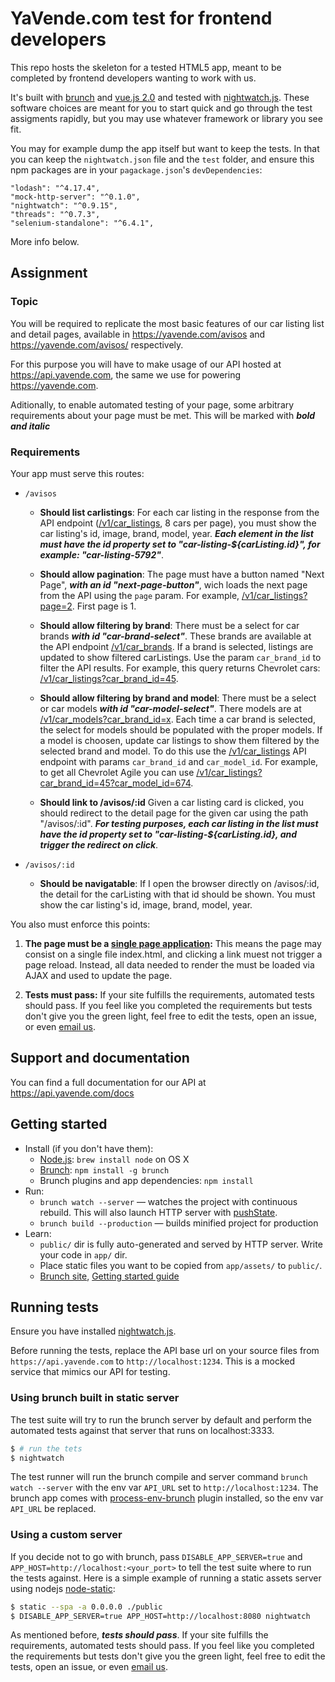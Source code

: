 # YaVende.com test for frontend developers

This repo hosts the skeleton for a tested HTML5 app, meant to be completed by frontend developers wanting to work with us.

It's built with [brunch][1] and [vue.js 2.0][2] and tested with [nightwatch.js][3].
These software choices are meant for you to start quick and go through the test assigments rapidly, but you may use whatever framework or library you see fit.

You may for example dump the app itself but want to keep the tests.
In that you can keep the `nightwatch.json` file and the `test` folder,
and ensure this npm packages are in your `pagackage.json`'s `devDependencies`:

    "lodash": "^4.17.4",
    "mock-http-server": "^0.1.0",
    "nightwatch": "^0.9.15",
    "threads": "^0.7.3",
    "selenium-standalone": "^6.4.1",

More info below.

## Assignment

### Topic

You will be required to replicate the most basic features of our car listing list and detail pages,
available in https://yavende.com/avisos and https://yavende.com/avisos/<carListingId> respectively.

For this purpose you will have to make usage of our API hosted at https://api.yavende.com, the same we use for powering https://yavende.com.

Aditionally, to enable automated testing of your page, some arbitrary requirements about your page must be met.
This will be marked with ***bold and italic***

### Requirements

Your app must serve this routes:

- `/avisos`
  - **Should list carlistings**: For each car listing in the response from the API endpoint ([/v1/car_listings][104], 8 cars per page),
    you must show the car listing's id, image, brand, model, year.
    ***Each element in the list must have the id property set to "car-listing-${carListing.id}", for example: "car-listing-5792"***.

  - **Should allow pagination**: The page must have a button named "Next Page",
    ***with an id "next-page-button"***,
    wich loads the next page from the API using the `page` param. For example, [/v1/car_listings?page=2][105]. First page is 1.

  - **Should allow filtering by brand**: There must be a select for car brands ***with id "car-brand-select"***.
    These brands are available at the API endpoint [/v1/car_brands][106].
    If a brand is selected, listings are updated to show filtered carListings.
    Use the param `car_brand_id` to filter the API results.
    For example, this query returns Chevrolet cars: [/v1/car_listings?car_brand_id=45][107].

  - **Should allow filtering by brand and model**:
    There must be a select or car models ***with id "car-model-select"***.
    There models are at [/v1/car_models?car_brand_id=x][108].
    Each time a car brand is selected, the select for models should be populated with the proper models.
    If a model is choosen, update car listings to show them filtered by the selected brand and model.
    To do this use the [/v1/car_listings][104] API endpoint with params `car_brand_id` and `car_model_id`.
    For example, to get all Chevrolet Agile you can use [/v1/car_listings?car_brand_id=45?car_model_id=674][110].

  - **Should link to /avisos/:id**
    Given a car listing card is clicked, you should redirect to the detail page for the given car using the path "/avisos/:id".
    ***For testing purposes, each car listing in the list must have the id property set to "car-listing-${carListing.id}, and trigger the redirect on click***.

- `/avisos/:id`

  - **Should be navigatable**: If I open the browser directly on /avisos/:id, the detail for the carListing with that id should be shown.
    You must show the car listing's id, image, brand, model, year.

You also must enforce this points:

  1. **The page must be a [single page application][109]:**
    This means the page may consist on a single file index.html,
    and clicking a link muest not trigger a page reload.
    Instead, all data needed to render the must be loaded via AJAX and used to update the page.

  2. **Tests must pass:**
    If your site fulfills the requirements, automated tests should pass.
    If you feel like you completed the requirements but tests don't give you the green light,
    feel free to edit the tests, open an issue, or even [email us](mailto:nicolas@yavende.com).

## Support and documentation

You can find a full documentation for our API at https://api.yavende.com/docs

## Getting started
* Install (if you don't have them):
    * [Node.js](http://nodejs.org): `brew install node` on OS X
    * [Brunch](http://brunch.io): `npm install -g brunch`
    * Brunch plugins and app dependencies: `npm install`
* Run:
    * `brunch watch --server` — watches the project with continuous rebuild. This will also launch HTTP server with [pushState](https://developer.mozilla.org/en-US/docs/Web/Guide/API/DOM/Manipulating_the_browser_history).
    * `brunch build --production` — builds minified project for production
* Learn:
    * `public/` dir is fully auto-generated and served by HTTP server.  Write your code in `app/` dir.
    * Place static files you want to be copied from `app/assets/` to `public/`.
    * [Brunch site](http://brunch.io), [Getting started guide](https://github.com/brunch/brunch-guide#readme)

## Running tests
Ensure you have installed [nightwatch.js][3].

Before running the tests, replace the API base url on your source files from `https://api.yavende.com` to `http://localhost:1234`.
This is a mocked service that mimics our API for testing.

### Using brunch built in static server
The test suite will try to run the brunch server by default and perform the automated tests against that server that runs on localhost:3333.

~~~bash
$ # run the tets
$ nightwatch
~~~

The test runner will run the brunch compile and server command `brunch watch --server` with the env var `API_URL` set to `http://localhost:1234`.
The brunch app comes with [process-env-brunch](https://github.com/mikeedwards/process-env-brunch) plugin installed, so the env var `API_URL` be replaced.

### Using a custom server
If you decide not to go with brunch, pass `DISABLE_APP_SERVER=true` and `APP_HOST=http://localhost:<your_port>` to tell the test suite where to run the tests against.
Here is a simple example of running a static assets server using nodejs [node-static][6]:

~~~bash
$ static --spa -a 0.0.0.0 ./public
$ DISABLE_APP_SERVER=true APP_HOST=http://localhost:8080 nightwatch
~~~

As mentioned before, ***tests should pass***.
If your site fulfills the requirements, automated tests should pass.
If you feel like you completed the requirements but tests don't give you the green light,
feel free to edit the tests, open an issue, or even [email us](mailto:nicolas@yavende.com).

[1]: https://brunch.io
[2]: https://vuejs.org
[3]: http://nightwatchjs.org
[4]: https://github.com/mikeedwards/process-env-brunch
[5]: https://stackoverflow.com/questions/14155596/how-to-substitute-shell-variables-in-complex-text-files/21265156#21265156
[6]: https://github.com/cloudhead/node-static

[104]: https://api.yavende.com/v1/car_listings
[105]: https://api.yavende.com/v1/car_listings?page=2
[106]: https://api.yavende.com/v1/car_brands
[107]: https://api.yavende.com/v1/car_listings?car_brand_id=45
[108]: https://api.yavende.com/v1/car_models?car_brand=45
[109]: https://en.wikipedia.org/wiki/Single-page_application
[110]: https://api.yavende.com/v1/car_listings?car_brand_id=45?car_model_id=674
